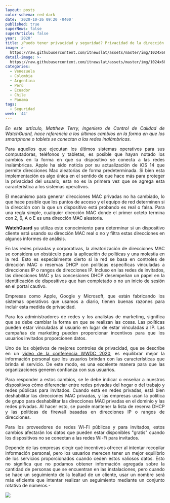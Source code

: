 ```yaml
---
layout: posts
color-schema: red-dark
date: '2020-10-26 09:20 -0400'
published: true
superNews: false
superArticle: false
year: '2020'
title: ¿Puedo tener privacidad y seguridad? Privacidad de la dirección MAC en público
image: >-
  https://raw.githubusercontent.com/itnewslat/assets/master/img/1024x680/Celulares-Usando-g.jpg
detail-image: >-
  https://raw.githubusercontent.com/itnewslat/assets/master/img/1024x680/Celulares-Usando-g.jpg
categories:
  - Venezuela
  - Colombia
  - Argentina
  - Perú
  - Ecuador
  - Chile
  - Panama
tags:
  - Seguridad
week: '44'
---
```

<p style="text-align: justify;"><em>En este artículo, Matthew Terry, Ingeniero de Control de Calidad de WatchGuard, hace referencia a los últimos cambios en la forma en que los smartphone o tablets se conectan a las redes inalámbricas.</em></p>
<p style="text-align: justify;">Para aquellos que ejecutan los últimos sistemas operativos para sus computadoras, teléfonos y tabletas, es posible que hayan notado los cambios en la forma en que su dispositivo se conecta a las redes inalámbricas. Apple ha sido noticia por su actualización de iOS 14 que permite direcciones Mac aleatorias de forma predeterminada. Si bien esta implementación es algo única en el sentido de que hace más para proteger la privacidad del usuario, esta no es la primera vez que se agrega esta característica a los sistemas operativos.</p>
<p style="text-align: justify;">El mecanismo para generar direcciones MAC privadas no ha cambiado, lo que hace posible que los puntos de acceso y el equipo de red determinen si la dirección con la que un dispositivo está probando es real o falsa. Para una regla simple, cualquier dirección MAC donde el primer octeto termina con 2, 6, A o E es una dirección MAC aleatoria.</p>
<p style="text-align: justify;"><strong>WatchGuard</strong> ya utiliza este conocimiento para determinar si un dispositivo cliente está usando su dirección MAC real o no y filtra estas direcciones en algunos informes de análisis.</p>
<p style="text-align: justify;">En las redes privadas y corporativas, la aleatorización de direcciones MAC se considera un obstáculo para la aplicación de políticas y una molestia en la red. Esto es especialmente cierto si la red se basa en controles de dirección MAC o reservas DHCP con políticas específicas vinculadas a direcciones IP o rangos de direcciones IP. Incluso en las redes de invitados, las direcciones MAC y las concesiones DHCP desempeñan un papel en la identificación de dispositivos que han completado o no un inicio de sesión en el portal cautivo.</p>
<p style="text-align: justify;">Empresas como Apple, Google y Microsoft, que están fabricando los sistemas operativos que usamos a diario, tienen buenas razones para incluir esta medida de privacidad.</p>
<p style="text-align: justify;">Para los administradores de redes y los analistas de marketing, significa que se debe cambiar la forma en que se realizan las cosas. Las políticas pueden estar vinculadas al usuario en lugar de estar vinculadas a IP. Las campañas de marketing pueden proporcionar incentivos para que los usuarios invitados proporcionen datos.</p>
<p style="text-align: justify;">Uno de los objetivos de mejores controles de privacidad, que se describe en un <a href="https://nt.embluemail.com/p/cl?data=zj7z2C5mVMznLHjYtx1KOzhaxyfrX2lpVlXLGzcGdjxgzo3EDLIKcPJklDfpeAg5G1WcnSTQFSb2kGAEbNF%2BqcR6UEhkCbbRBLWjthGRtzA%3D!-!:i9c!-!https%3A%2F%2Fdeveloper.apple.com%2Fvideos%2Fplay%2Fwwdc2020%2F10676%2F">video de la conferencia WWDC 2020</a>, es equilibrar mejor la información personal que los usuarios brindan con las características que brinda el servicio. De este modo, es una excelente manera para que las organizaciones generen confianza con sus usuarios.</p>
<p style="text-align: justify;">Para responder a estos cambios, se le debe indicar o enseñar a nuestros dispositivos cómo diferenciar entre redes privadas del hogar o del trabajo y redes públicas para invitados. Cuando está en redes privadas, está bien deshabilitar las direcciones MAC privadas, y las empresas usan la política de grupo para deshabilitar las direcciones MAC privadas en el dominio y las redes privadas. Al hacer esto, se puede mantener la lista de reserva DHCP y las políticas de firewall basadas en direcciones IP o rangos de direcciones.</p>
<p style="text-align: justify;">Para los proveedores de redes Wi-Fi públicas y para invitados, estos cambios afectarán los datos que pueden estar disponibles "gratis" cuando los dispositivos no se conectan a las redes Wi-Fi para invitados.</p>
<p style="text-align: justify;">Depende de las empresas elegir qué incentivos ofrecer al intentar recopilar información personal, pero los usuarios merecen tener un mejor equilibrio de los servicios proporcionados cuando ceden estos valiosos datos. Esto no significa que no podamos obtener información agregada sobre la cantidad de personas que se encuentran en las instalaciones, pero cuando se hace un seguimiento de la lealtad de un cliente, usar un nombre será más eficiente que intentar realizar un seguimiento mediante un conjunto rotativo de números.-</p>
<img src="https://tracker.metricool.com/c3po.jpg?hash=56f88a41e39ab42c063cc51676587a04"/>